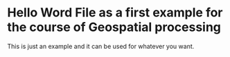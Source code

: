 # Hello Word File as a first example for the course of Geospatial processing

This is just an example and it can be used for whatever you want.
